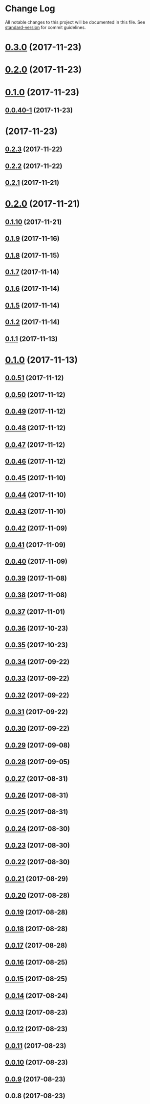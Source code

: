 # Change Log

All notable changes to this project will be documented in this file. See [standard-version](https://github.com/conventional-changelog/standard-version) for commit guidelines.

<a name="0.3.0"></a>
# [0.3.0](https://github.com/LiShiSangZi/remixure/compare/v0.0.40-1...v0.3.0) (2017-11-23)



<a name="0.2.0"></a>
# [0.2.0](https://github.com/LiShiSangZi/remixure/compare/v0.0.40-1...v0.2.0) (2017-11-23)



<a name="0.1.0"></a>
# [0.1.0](https://github.com/LiShiSangZi/remixure/compare/v0.0.40-1...v0.1.0) (2017-11-23)



<a name="0.0.40-1"></a>
## [0.0.40-1](https://github.com/LiShiSangZi/remixure/compare/v0.2.3...v0.0.40-1) (2017-11-23)



<a name=""></a>
# [](https://github.com/LiShiSangZi/remixure/compare/v0.2.3...v) (2017-11-23)



<a name="0.2.3"></a>
## [0.2.3](https://github.com/LiShiSangZi/remixure/compare/v0.2.2...v0.2.3) (2017-11-22)



<a name="0.2.2"></a>
## [0.2.2](https://github.com/LiShiSangZi/remixure/compare/v0.2.1...v0.2.2) (2017-11-22)



<a name="0.2.1"></a>
## [0.2.1](https://github.com/LiShiSangZi/remixure/compare/v0.2.0...v0.2.1) (2017-11-21)



<a name="0.2.0"></a>
# [0.2.0](https://github.com/LiShiSangZi/remixure/compare/v0.1.10...v0.2.0) (2017-11-21)



<a name="0.1.10"></a>
## [0.1.10](https://github.com/LiShiSangZi/remixure/compare/v0.1.9...v0.1.10) (2017-11-21)



<a name="0.1.9"></a>
## [0.1.9](https://github.com/LiShiSangZi/remixure/compare/v0.1.8...v0.1.9) (2017-11-16)



<a name="0.1.8"></a>
## [0.1.8](https://github.com/LiShiSangZi/remixure/compare/v0.1.7...v0.1.8) (2017-11-15)



<a name="0.1.7"></a>
## [0.1.7](https://github.com/LiShiSangZi/remixure/compare/v0.1.6...v0.1.7) (2017-11-14)



<a name="0.1.6"></a>
## [0.1.6](https://github.com/LiShiSangZi/remixure/compare/v0.1.2...v0.1.6) (2017-11-14)



<a name="0.1.5"></a>
## [0.1.5](https://github.com/LiShiSangZi/remixure/compare/v0.1.1...v0.1.5) (2017-11-14)



<a name="0.1.2"></a>
## [0.1.2](https://github.com/LiShiSangZi/remixure/compare/v0.1.1...v0.1.2) (2017-11-14)



<a name="0.1.1"></a>
## [0.1.1](https://github.com/LiShiSangZi/remixure/compare/v0.1.0...v0.1.1) (2017-11-13)



<a name="0.1.0"></a>
# [0.1.0](https://github.com/LiShiSangZi/remixure/compare/v0.0.51...v0.1.0) (2017-11-13)



<a name="0.0.51"></a>
## [0.0.51](https://github.com/LiShiSangZi/remixure/compare/v0.0.50...v0.0.51) (2017-11-12)



<a name="0.0.50"></a>
## [0.0.50](https://github.com/LiShiSangZi/remixure/compare/v0.0.49...v0.0.50) (2017-11-12)



<a name="0.0.49"></a>
## [0.0.49](https://github.com/LiShiSangZi/remixure/compare/v0.0.48...v0.0.49) (2017-11-12)



<a name="0.0.48"></a>
## [0.0.48](https://github.com/LiShiSangZi/remixure/compare/v0.0.47...v0.0.48) (2017-11-12)



<a name="0.0.47"></a>
## [0.0.47](https://github.com/LiShiSangZi/remixure/compare/v0.0.46...v0.0.47) (2017-11-12)



<a name="0.0.46"></a>
## [0.0.46](https://github.com/LiShiSangZi/remixure/compare/v0.0.45...v0.0.46) (2017-11-12)



<a name="0.0.45"></a>
## [0.0.45](https://github.com/LiShiSangZi/remixure/compare/v0.0.44...v0.0.45) (2017-11-10)



<a name="0.0.44"></a>
## [0.0.44](https://github.com/LiShiSangZi/remixure/compare/v0.0.43...v0.0.44) (2017-11-10)



<a name="0.0.43"></a>
## [0.0.43](https://github.com/LiShiSangZi/remixure/compare/v0.0.42...v0.0.43) (2017-11-10)



<a name="0.0.42"></a>
## [0.0.42](https://github.com/LiShiSangZi/remixure/compare/v0.0.41...v0.0.42) (2017-11-09)



<a name="0.0.41"></a>
## [0.0.41](https://github.com/LiShiSangZi/remixure/compare/v0.0.40...v0.0.41) (2017-11-09)



<a name="0.0.40"></a>
## [0.0.40](https://github.com/LiShiSangZi/remixure/compare/v0.0.39...v0.0.40) (2017-11-09)



<a name="0.0.39"></a>
## [0.0.39](https://github.com/LiShiSangZi/remixure/compare/v0.0.37...v0.0.39) (2017-11-08)



<a name="0.0.38"></a>
## [0.0.38](https://github.com/LiShiSangZi/remixure/compare/v0.0.37...v0.0.38) (2017-11-08)



<a name="0.0.37"></a>
## [0.0.37](https://github.com/LiShiSangZi/remixure/compare/v0.0.36...v0.0.37) (2017-11-01)



<a name="0.0.36"></a>
## [0.0.36](https://github.com/LiShiSangZi/remixure/compare/v0.0.35...v0.0.36) (2017-10-23)



<a name="0.0.35"></a>
## [0.0.35](https://github.com/LiShiSangZi/remixure/compare/v0.0.34...v0.0.35) (2017-10-23)



<a name="0.0.34"></a>
## [0.0.34](https://github.com/LiShiSangZi/remixure/compare/v0.0.33...v0.0.34) (2017-09-22)



<a name="0.0.33"></a>
## [0.0.33](https://github.com/LiShiSangZi/remixure/compare/v0.0.32...v0.0.33) (2017-09-22)



<a name="0.0.32"></a>
## [0.0.32](https://github.com/LiShiSangZi/remixure/compare/v0.0.31...v0.0.32) (2017-09-22)



<a name="0.0.31"></a>
## [0.0.31](https://github.com/LiShiSangZi/remixure/compare/v0.0.30...v0.0.31) (2017-09-22)



<a name="0.0.30"></a>
## [0.0.30](https://github.com/LiShiSangZi/remixure/compare/v0.0.29...v0.0.30) (2017-09-22)



<a name="0.0.29"></a>
## [0.0.29](https://github.com/LiShiSangZi/remixure/compare/v0.0.28...v0.0.29) (2017-09-08)



<a name="0.0.28"></a>
## [0.0.28](https://github.com/LiShiSangZi/remixure/compare/v0.0.27...v0.0.28) (2017-09-05)



<a name="0.0.27"></a>
## [0.0.27](https://github.com/LiShiSangZi/remixure/compare/v0.0.26...v0.0.27) (2017-08-31)



<a name="0.0.26"></a>
## [0.0.26](https://github.com/LiShiSangZi/remixure/compare/v0.0.25...v0.0.26) (2017-08-31)



<a name="0.0.25"></a>
## [0.0.25](https://github.com/LiShiSangZi/remixure/compare/v0.0.24...v0.0.25) (2017-08-31)



<a name="0.0.24"></a>
## [0.0.24](https://github.com/LiShiSangZi/remixure/compare/v0.0.23...v0.0.24) (2017-08-30)



<a name="0.0.23"></a>
## [0.0.23](https://github.com/LiShiSangZi/remixure/compare/v0.0.22...v0.0.23) (2017-08-30)



<a name="0.0.22"></a>
## [0.0.22](https://github.com/LiShiSangZi/remixure/compare/v0.0.21...v0.0.22) (2017-08-30)



<a name="0.0.21"></a>
## [0.0.21](https://github.com/LiShiSangZi/remixure/compare/v0.0.20...v0.0.21) (2017-08-29)



<a name="0.0.20"></a>
## [0.0.20](https://github.com/LiShiSangZi/remixure/compare/v0.0.19...v0.0.20) (2017-08-28)



<a name="0.0.19"></a>
## [0.0.19](https://github.com/LiShiSangZi/remixure/compare/v0.0.18...v0.0.19) (2017-08-28)



<a name="0.0.18"></a>
## [0.0.18](https://github.com/LiShiSangZi/remixure/compare/v0.0.17...v0.0.18) (2017-08-28)



<a name="0.0.17"></a>
## [0.0.17](https://github.com/LiShiSangZi/remixure/compare/v0.0.16...v0.0.17) (2017-08-28)



<a name="0.0.16"></a>
## [0.0.16](https://github.com/LiShiSangZi/remixure/compare/v0.0.15...v0.0.16) (2017-08-25)



<a name="0.0.15"></a>
## [0.0.15](https://github.com/LiShiSangZi/remixure/compare/v0.0.14...v0.0.15) (2017-08-25)



<a name="0.0.14"></a>
## [0.0.14](https://github.com/LiShiSangZi/remixure/compare/v0.0.13...v0.0.14) (2017-08-24)



<a name="0.0.13"></a>
## [0.0.13](https://github.com/LiShiSangZi/remixure/compare/v0.0.12...v0.0.13) (2017-08-23)



<a name="0.0.12"></a>
## [0.0.12](https://github.com/LiShiSangZi/remixure/compare/v0.0.11...v0.0.12) (2017-08-23)



<a name="0.0.11"></a>
## [0.0.11](https://github.com/LiShiSangZi/remixure/compare/v0.0.10...v0.0.11) (2017-08-23)



<a name="0.0.10"></a>
## [0.0.10](https://github.com/LiShiSangZi/remixure/compare/v0.0.9...v0.0.10) (2017-08-23)



<a name="0.0.9"></a>
## [0.0.9](https://github.com/LiShiSangZi/remixure/compare/v0.0.8...v0.0.9) (2017-08-23)



<a name="0.0.8"></a>
## 0.0.8 (2017-08-23)
